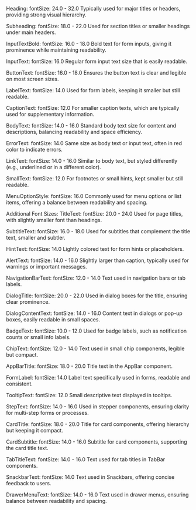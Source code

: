 Heading: fontSize: 24.0 - 32.0
Typically used for major titles or headers, providing strong visual hierarchy.

Subheading: fontSize: 18.0 - 22.0
Used for section titles or smaller headings under main headers.

InputTextBold: fontSize: 16.0 - 18.0
Bold text for form inputs, giving it prominence while maintaining readability.

InputText: fontSize: 16.0
Regular form input text size that is easily readable.

ButtonText: fontSize: 16.0 - 18.0
Ensures the button text is clear and legible on most screen sizes.

LabelText: fontSize: 14.0
Used for form labels, keeping it smaller but still readable.

CaptionText: fontSize: 12.0
For smaller caption texts, which are typically used for supplementary information.

BodyText: fontSize: 14.0 - 16.0
Standard body text size for content and descriptions, balancing readability and space efficiency.

ErrorText: fontSize: 14.0
Same size as body text or input text, often in red color to indicate errors.

LinkText: fontSize: 14.0 - 16.0
Similar to body text, but styled differently (e.g., underlined or in a different color).

SmallText: fontSize: 12.0
For footnotes or small hints, kept smaller but still readable.

MenuOptionStyle: fontSize: 16.0
Commonly used for menu options or list items, offering a balance between readability and spacing.

Additional Font Sizes:
TitleText: fontSize: 20.0 - 24.0
Used for page titles, with slightly smaller font than headings.

SubtitleText: fontSize: 16.0 - 18.0
Used for subtitles that complement the title text, smaller and subtler.

HintText: fontSize: 14.0
Lightly colored text for form hints or placeholders.

AlertText: fontSize: 14.0 - 16.0
Slightly larger than caption, typically used for warnings or important messages.

NavigationBarText: fontSize: 12.0 - 14.0
Text used in navigation bars or tab labels.

DialogTitle: fontSize: 20.0 - 22.0
Used in dialog boxes for the title, ensuring clear prominence.

DialogContentText: fontSize: 14.0 - 16.0
Content text in dialogs or pop-up boxes, easily readable in small spaces.

BadgeText: fontSize: 10.0 - 12.0
Used for badge labels, such as notification counts or small info labels.

ChipText: fontSize: 12.0 - 14.0
Text used in small chip components, legible but compact.

AppBarTitle: fontSize: 18.0 - 20.0
Title text in the AppBar component.

FormLabel: fontSize: 14.0
Label text specifically used in forms, readable and consistent.

TooltipText: fontSize: 12.0
Small descriptive text displayed in tooltips.

StepText: fontSize: 14.0 - 16.0
Used in stepper components, ensuring clarity for multi-step forms or processes.

CardTitle: fontSize: 18.0 - 20.0
Title for card components, offering hierarchy but keeping it compact.

CardSubtitle: fontSize: 14.0 - 16.0
Subtitle for card components, supporting the card title text.

TabTitleText: fontSize: 14.0 - 16.0
Text used for tab titles in TabBar components.

SnackbarText: fontSize: 14.0
Text used in Snackbars, offering concise feedback to users.

DrawerMenuText: fontSize: 14.0 - 16.0
Text used in drawer menus, ensuring balance between readability and spacing.